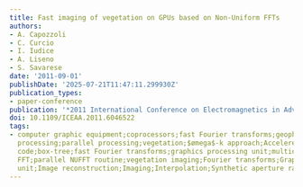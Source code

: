 ```yaml
---
title: Fast imaging of vegetation on GPUs based on Non-Uniform FFTs
authors:
- A. Capozzoli
- C. Curcio
- I. Iudice
- A. Liseno
- S. Savarese
date: '2011-09-01'
publishDate: '2025-07-21T11:47:11.299930Z'
publication_types:
- paper-conference
publication: '*2011 International Conference on Electromagnetics in Advanced Applications*'
doi: 10.1109/ICEAA.2011.6046522
tags:
- computer graphic equipment;coprocessors;fast Fourier transforms;geophysical image
  processing;parallel processing;vegetation;$ømega$-k approach;Accelereyes Jacket;GPU;Matlab
  code;box-tree;fast Fourier transforms;graphics processing unit;multicore CPU procedure;nonuniform
  FFT;parallel NUFFT routine;vegetation imaging;Fourier transforms;Graphics processing
  unit;Image reconstruction;Imaging;Interpolation;Synthetic aperture radar;Vegetation
---
```

